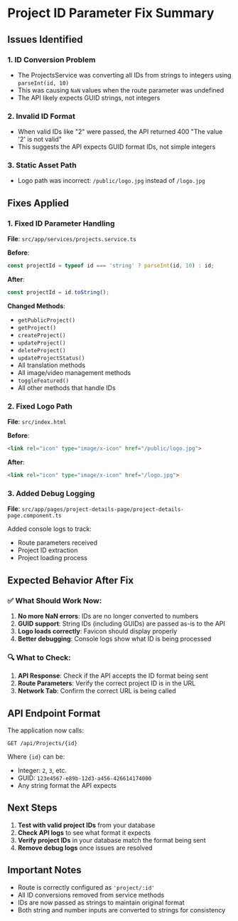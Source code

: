 # Project ID Parameter Fix Summary

## Issues Identified

### 1. **ID Conversion Problem**
- The ProjectsService was converting all IDs from strings to integers using `parseInt(id, 10)`
- This was causing `NaN` values when the route parameter was undefined
- The API likely expects GUID strings, not integers

### 2. **Invalid ID Format**
- When valid IDs like "2" were passed, the API returned 400 "The value '2' is not valid"
- This suggests the API expects GUID format IDs, not simple integers

### 3. **Static Asset Path**
- Logo path was incorrect: `/public/logo.jpg` instead of `/logo.jpg`

## Fixes Applied

### 1. **Fixed ID Parameter Handling**
**File**: `src/app/services/projects.service.ts`

**Before**:
```typescript
const projectId = typeof id === 'string' ? parseInt(id, 10) : id;
```

**After**:
```typescript
const projectId = id.toString();
```

**Changed Methods**:
- `getPublicProject()`
- `getProject()`
- `createProject()`
- `updateProject()`
- `deleteProject()`
- `updateProjectStatus()`
- All translation methods
- All image/video management methods
- `toggleFeatured()`
- All other methods that handle IDs

### 2. **Fixed Logo Path**
**File**: `src/index.html`

**Before**:
```html
<link rel="icon" type="image/x-icon" href="/public/logo.jpg">
```

**After**:
```html
<link rel="icon" type="image/x-icon" href="/logo.jpg">
```

### 3. **Added Debug Logging**
**File**: `src/app/pages/project-details-page/project-details-page.component.ts`

Added console logs to track:
- Route parameters received
- Project ID extraction
- Project loading process

## Expected Behavior After Fix

### ✅ What Should Work Now:
1. **No more NaN errors**: IDs are no longer converted to numbers
2. **GUID support**: String IDs (including GUIDs) are passed as-is to the API
3. **Logo loads correctly**: Favicon should display properly
4. **Better debugging**: Console logs show what ID is being processed

### 🔍 What to Check:
1. **API Response**: Check if the API accepts the ID format being sent
2. **Route Parameters**: Verify the correct project ID is in the URL
3. **Network Tab**: Confirm the correct URL is being called

## API Endpoint Format
The application now calls:
```
GET /api/Projects/{id}
```
Where `{id}` can be:
- Integer: `2`, `3`, etc.
- GUID: `123e4567-e89b-12d3-a456-426614174000`
- Any string format the API expects

## Next Steps
1. **Test with valid project IDs** from your database
2. **Check API logs** to see what format it expects
3. **Verify project IDs** in your database match the format being sent
4. **Remove debug logs** once issues are resolved

## Important Notes
- Route is correctly configured as `'project/:id'`
- All ID conversions removed from service methods
- IDs are now passed as strings to maintain original format
- Both string and number inputs are converted to strings for consistency
